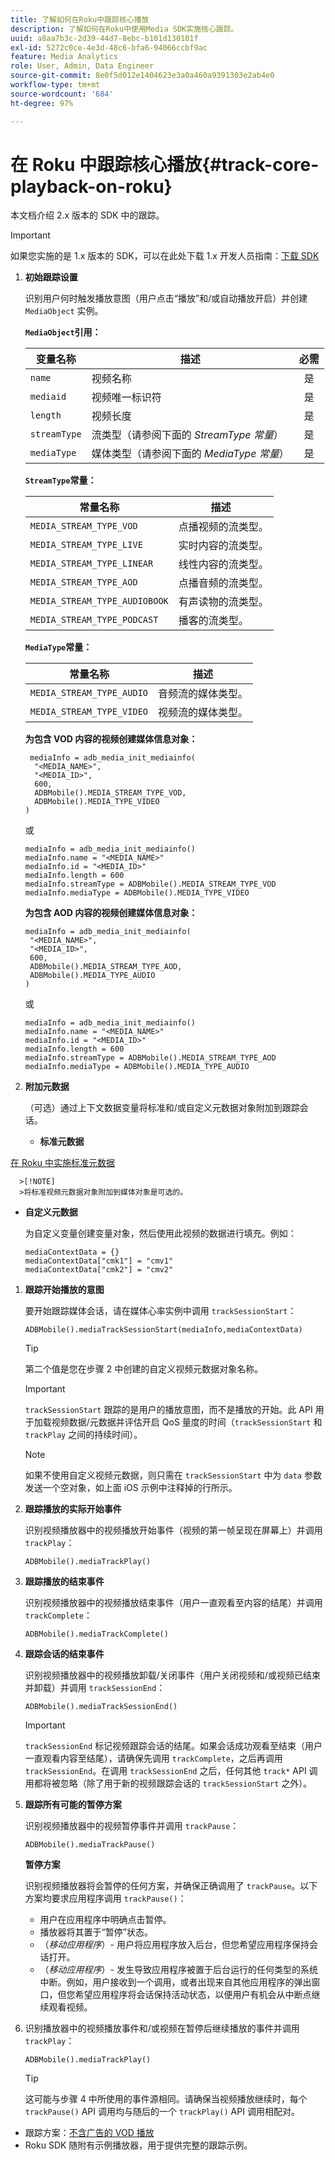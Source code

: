 ```yaml
---
title: 了解如何在Roku中跟踪核心播放
description: 了解如何在Roku中使用Media SDK实施核心跟踪。
uuid: a8aa7b3c-2d39-44d7-8ebc-b101d130101f
exl-id: 5272c0ce-4e3d-48c6-bfa6-94066ccbf9ac
feature: Media Analytics
role: User, Admin, Data Engineer
source-git-commit: 8e0f5d012e1404623e3a0a460a9391303e2ab4e0
workflow-type: tm+mt
source-wordcount: '684'
ht-degree: 97%

---
```


# 在 Roku 中跟踪核心播放{#track-core-playback-on-roku}

本文档介绍 2.x 版本的 SDK 中的跟踪。

>[!IMPORTANT]
>如果您实施的是 1.x 版本的 SDK，可以在此处下载 1.x 开发人员指南：[下载 SDK](/help/sdk-implement/download-sdks.md)

1. **初始跟踪设置**

   识别用户何时触发播放意图（用户点击“播放”和/或自动播放开启）并创建 `MediaObject` 实例。

   **`MediaObject`引用：**

   | 变量名称 | 描述 | 必需 |
   | --- | --- | :---: |
   | `name` | 视频名称 | 是 |
   | `mediaid` | 视频唯一标识符 | 是 |
   | `length` | 视频长度 | 是 |
   | `streamType` | 流类型（请参阅下面的 _StreamType 常量_） | 是 |
   | `mediaType` | 媒体类型（请参阅下面的 _MediaType 常量_） | 是 |

   **`StreamType`常量：**

   | 常量名称 | 描述   |
   |---|---|
   | `MEDIA_STREAM_TYPE_VOD` | 点播视频的流类型。 |
   | `MEDIA_STREAM_TYPE_LIVE` | 实时内容的流类型。 |
   | `MEDIA_STREAM_TYPE_LINEAR` | 线性内容的流类型。 |
   | `MEDIA_STREAM_TYPE_AOD` | 点播音频的流类型。 |
   | `MEDIA_STREAM_TYPE_AUDIOBOOK` | 有声读物的流类型。 |
   | `MEDIA_STREAM_TYPE_PODCAST` | 播客的流类型。 |

   **`MediaType`常量：**

   | 常量名称 | 描述 |
   |---|---|
   | `MEDIA_STREAM_TYPE_AUDIO` | 音频流的媒体类型。 |
   | `MEDIA_STREAM_TYPE_VIDEO` | 视频流的媒体类型。 |

   **为包含 VOD 内容的视频创建媒体信息对象：**

   ```
    mediaInfo = adb_media_init_mediainfo(
     "<MEDIA_NAME>",
     "<MEDIA_ID>",
     600,
     ADBMobile().MEDIA_STREAM_TYPE_VOD,
     ADBMobile().MEDIA_TYPE_VIDEO
   )
   ```

   或

   ```
   mediaInfo = adb_media_init_mediainfo()
   mediaInfo.name = "<MEDIA_NAME>"
   mediaInfo.id = "<MEDIA_ID>"
   mediaInfo.length = 600
   mediaInfo.streamType = ADBMobile().MEDIA_STREAM_TYPE_VOD
   mediaInfo.mediaType = ADBMobile().MEDIA_TYPE_VIDEO
   ```

   **为包含 AOD 内容的视频创建媒体信息对象：**

   ```
   mediaInfo = adb_media_init_mediainfo(
    "<MEDIA_NAME>",
    "<MEDIA_ID>",
    600,
    ADBMobile().MEDIA_STREAM_TYPE_AOD,
    ADBMobile().MEDIA_TYPE_AUDIO
   )
   ```

   或

   ```
   mediaInfo = adb_media_init_mediainfo()
   mediaInfo.name = "<MEDIA_NAME>"
   mediaInfo.id = "<MEDIA_ID>"
   mediaInfo.length = 600
   mediaInfo.streamType = ADBMobile().MEDIA_STREAM_TYPE_AOD
   mediaInfo.mediaType = ADBMobile().MEDIA_TYPE_AUDIO
   ```

1. **附加元数据**

   （可选）通过上下文数据变量将标准和/或自定义元数据对象附加到跟踪会话。

   * **标准元数据**

[在 Roku 中实施标准元数据](/help/sdk-implement/track-av-playback/impl-std-metadata/impl-std-metadata-roku.md)

      >[!NOTE]
      >将标准视频元数据对象附加到媒体对象是可选的。

   * **自定义元数据**

      为自定义变量创建变量对象，然后使用此视频的数据进行填充。例如：

      ```
      mediaContextData = {}
      mediaContextData["cmk1"] = "cmv1"
      mediaContextData["cmk2"] = "cmv2"
      ```

1. **跟踪开始播放的意图**

   要开始跟踪媒体会话，请在媒体心率实例中调用 `trackSessionStart`：

   ```
   ADBMobile().mediaTrackSessionStart(mediaInfo,mediaContextData)
   ```

   >[!TIP]
   >第二个值是您在步骤 2 中创建的自定义视频元数据对象名称。

   >[!IMPORTANT]
   >`trackSessionStart` 跟踪的是用户的播放意图，而不是播放的开始。此 API 用于加载视频数据/元数据并评估开启 QoS 量度的时间（`trackSessionStart` 和 `trackPlay` 之间的持续时间）。

   >[!NOTE]
   >如果不使用自定义视频元数据，则只需在 `trackSessionStart` 中为 `data` 参数发送一个空对象，如上面 iOS 示例中注释掉的行所示。

1. **跟踪播放的实际开始事件**

   识别视频播放器中的视频播放开始事件（视频的第一帧呈现在屏幕上）并调用 `trackPlay`：

   ```
   ADBMobile().mediaTrackPlay()
   ```

1. **跟踪播放的结束事件**

   识别视频播放器中的视频播放结束事件（用户一直观看至内容的结尾）并调用 `trackComplete`：

   ```
   ADBMobile().mediaTrackComplete()
   ```

1. **跟踪会话的结束事件**

   识别视频播放器中的视频播放卸载/关闭事件（用户关闭视频和/或视频已结束并卸载）并调用 `trackSessionEnd`：

   ```
   ADBMobile().mediaTrackSessionEnd()
   ```

   >[!IMPORTANT]
   >`trackSessionEnd` 标记视频跟踪会话的结尾。如果会话成功观看至结束（用户一直观看内容至结尾），请确保先调用 `trackComplete`，之后再调用 `trackSessionEnd`。在调用 `trackSessionEnd` 之后，任何其他 `track*` API 调用都将被忽略（除了用于新的视频跟踪会话的 `trackSessionStart` 之外）。

1. **跟踪所有可能的暂停方案**

   识别视频播放器中的视频暂停事件并调用 `trackPause`：

   ```
   ADBMobile().mediaTrackPause()
   ```

   **暂停方案**

   识别视频播放器将会暂停的任何方案，并确保正确调用了 `trackPause`。以下方案均要求应用程序调用 `trackPause()`：

   * 用户在应用程序中明确点击暂停。
   * 播放器将其置于“暂停”状态。
   * （*移动应用程序*）- 用户将应用程序放入后台，但您希望应用程序保持会话打开。
   * （*移动应用程序*）- 发生导致应用程序被置于后台运行的任何类型的系统中断。例如，用户接收到一个调用，或者出现来自其他应用程序的弹出窗口，但您希望应用程序将会话保持活动状态，以便用户有机会从中断点继续观看视频。

1. 识别播放器中的视频播放事件和/或视频在暂停后继续播放的事件并调用 `trackPlay`：

   ```
   ADBMobile().mediaTrackPlay()
   ```

   >[!TIP]
   >这可能与步骤 4 中所使用的事件源相同。请确保当视频播放继续时，每个 `trackPause()` API 调用均与随后的一个 `trackPlay()` API 调用相配对。

* 跟踪方案：[不含广告的 VOD 播放](/help/sdk-implement/tracking-scenarios/vod-no-intrs-details.md)
* Roku SDK 随附有示例播放器，用于提供完整的跟踪示例。
